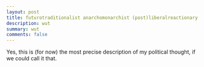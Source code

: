 ```yaml
---
layout: post
title: futurotraditionalist anarchomonarchist (post)liberalreactionary catholic
description: wut
summary: wut
comments: false
---
```


Yes, this is (for now) the most precise description of my political thought, if we could call it that.
